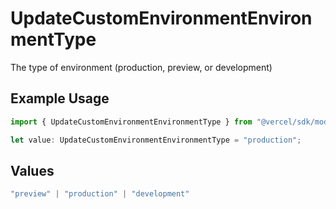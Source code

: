 # UpdateCustomEnvironmentEnvironmentType

The type of environment (production, preview, or development)

## Example Usage

```typescript
import { UpdateCustomEnvironmentEnvironmentType } from "@vercel/sdk/models/updatecustomenvironmentop.js";

let value: UpdateCustomEnvironmentEnvironmentType = "production";
```

## Values

```typescript
"preview" | "production" | "development"
```